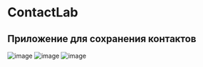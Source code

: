 # ContactLab
## Приложение для сохранения контактов
![image](https://user-images.githubusercontent.com/116941954/198819562-8c4df44d-0972-4269-a299-8784c7904521.png)
![image](https://user-images.githubusercontent.com/116941954/199682016-1f4520cc-2818-42a1-ade5-0cad88f65903.png)
![image](https://user-images.githubusercontent.com/116941954/199681792-e8e5e35a-5fd7-4b88-94fe-1662064588e7.png)
